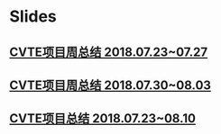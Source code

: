 # Slides


## [CVTE项目周总结 2018.07.23~07.27](slides/cvte/1.html)
## [CVTE项目周总结 2018.07.30~08.03](slides/cvte2/1.html)
## [CVTE项目总结 2018.07.23~08.10](slides/cvte3/1.html)
